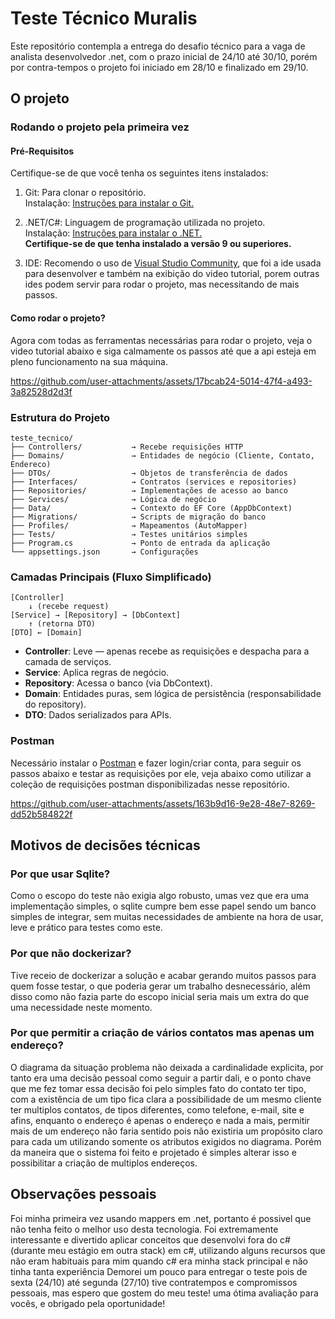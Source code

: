 # Teste Técnico Muralis
Este repositório contempla a entrega do desafio técnico para a vaga de analista desenvolvedor .net, com o prazo inicial de 24/10 até 30/10, porém por contra-tempos o projeto foi iniciado em 28/10 e finalizado em 29/10.

## O projeto
### Rodando o projeto pela primeira vez
#### Pré-Requisitos
Certifique-se de que você tenha os seguintes itens instalados:
1. Git: Para clonar o repositório. <br/>
Instalação: <a href="https://git-scm.com/book/en/v2/Getting-Started-Installing-Git">Instruções para instalar o Git.</a>

2. .NET/C#: Linguagem de programação utilizada no projeto. <br/>
Instalação: <a href="https://dotnet.microsoft.com/pt-br/download">Instruções para instalar o .NET.<a/> <br/>
<strong>Certifique-se de que tenha instalado a versão 9 ou superiores.</strong>

3. IDE: Recomendo o uso de <a href="https://visualstudio.microsoft.com/pt-br/vs/community">Visual Studio Community</a>, que foi a ide usada para desenvolver e também na exibição do video tutorial, porem outras ides podem servir para rodar o projeto, mas necessitando de mais passos.

#### Como rodar o projeto?
Agora com todas as ferramentas necessárias para rodar o projeto, veja o video tutorial abaixo e siga calmamente os passos até que a api esteja em pleno funcionamento na sua máquina.


https://github.com/user-attachments/assets/17bcab24-5014-47f4-a493-3a82528d2d3f


### Estrutura do Projeto

```text
teste_tecnico/
├── Controllers/           → Recebe requisições HTTP
├── Domains/               → Entidades de negócio (Cliente, Contato, Endereco)
├── DTOs/                  → Objetos de transferência de dados
├── Interfaces/            → Contratos (services e repositories)
├── Repositories/          → Implementações de acesso ao banco
├── Services/              → Lógica de negócio
├── Data/                  → Contexto do EF Core (AppDbContext)
├── Migrations/            → Scripts de migração do banco
├── Profiles/              → Mapeamentos (AutoMapper)
├── Tests/                 → Testes unitários simples
├── Program.cs             → Ponto de entrada da aplicação
└── appsettings.json       → Configurações
```

### Camadas Principais (Fluxo Simplificado)

```text
[Controller] 
    ↓ (recebe request)
[Service] → [Repository] → [DbContext]
    ↑ (retorna DTO)
[DTO] ← [Domain]
```

- **Controller**: Leve — apenas recebe as requisições e despacha para a camada de serviços.  
- **Service**: Aplica regras de negócio.  
- **Repository**: Acessa o banco (via DbContext).  
- **Domain**: Entidades puras, sem lógica de persistência (responsabilidade do repository).  
- **DTO**: Dados serializados para APIs.  

### Postman
Necessário instalar o [Postman](https://www.postman.com/downloads) e fazer login/criar conta, para seguir os passos abaixo e testar as requisições por ele, veja abaixo como utilizar a coleção de requisições postman disponibilizadas nesse repositório.


https://github.com/user-attachments/assets/163b9d16-9e28-48e7-8269-dd52b584822f



## Motivos de decisões técnicas
### Por que usar Sqlite?
Como o escopo do teste não exigia algo robusto, umas vez que era uma implementação simples, o sqlite cumpre bem esse papel sendo um banco simples de integrar, sem muitas necessidades de ambiente na hora de usar, leve e prático para testes como este.
### Por que não dockerizar?
Tive receio de dockerizar a solução e acabar gerando muitos passos para quem fosse testar, o que poderia gerar um trabalho desnecessário, além disso como não fazia parte do escopo inicial seria mais um extra do que uma necessidade neste momento.
### Por que permitir a criação de vários contatos mas apenas um endereço?
O diagrama da situação problema não deixada a cardinalidade explicita, por tanto era uma decisão pessoal como seguir a partir dali, e o ponto chave que me fez tomar essa decisão foi pelo simples fato do contato ter tipo, com a existência de um tipo fica clara a possibilidade de um mesmo cliente ter multiplos contatos, de tipos diferentes, como telefone, e-mail, site e afins, enquanto o endereço é apenas o endereço e nada a mais, permitir mais de um endereço não faria sentido pois não existiria um propósito claro para cada um utilizando somente os atributos exigidos no diagrama. Porém da maneira que o sistema foi feito e projetado é simples alterar isso e possibilitar a criação de multiplos endereços.

## Observações pessoais
Foi minha primeira vez usando mappers em .net, portanto é possivel que não tenha feito o melhor uso desta tecnologia.
Foi extremamente interessante e divertido aplicar conceitos que desenvolvi fora do c# (durante meu estágio em outra stack) em c#, utilizando alguns recursos que não eram habituais para mim quando c# era minha stack principal e não tinha tanta experiência
Demorei um pouco para entregar o teste pois de sexta (24/10) até segunda (27/10) tive contratempos e compromissos pessoais, mas espero que gostem do meu teste! uma ótima avaliação para vocês, e obrigado pela oportunidade!
